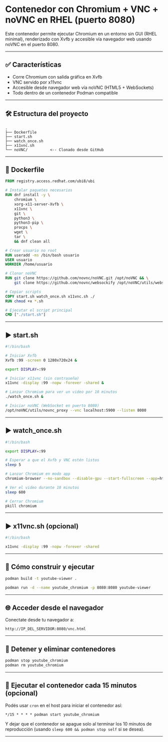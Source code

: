 
# Contenedor con Chromium + VNC + noVNC en RHEL (puerto 8080)

Este contenedor permite ejecutar Chromium en un entorno sin GUI (RHEL minimal), renderizado con Xvfb y accesible vía navegador web usando noVNC en el puerto 8080.

---

## ✅ Características

- Corre Chromium con salida gráfica en Xvfb
- VNC servido por x11vnc
- Accesible desde navegador web vía noVNC (HTML5 + WebSockets)
- Todo dentro de un contenedor Podman compatible

---

## 🛠️ Estructura del proyecto

```
.
├── Dockerfile
├── start.sh
├── watch_once.sh
├── x11vnc.sh
└── noVNC/          <-- Clonado desde GitHub
```

---

## 📄 Dockerfile

```Dockerfile
FROM registry.access.redhat.com/ubi8/ubi

# Instalar paquetes necesarios
RUN dnf install -y \
    chromium \
    xorg-x11-server-Xvfb \
    x11vnc \
    git \
    python3 \
    python3-pip \
    procps \
    wget \
    tar \
    && dnf clean all

# Crear usuario no root
RUN useradd -ms /bin/bash usuario
USER usuario
WORKDIR /home/usuario

# Clonar noVNC
RUN git clone https://github.com/novnc/noVNC.git /opt/noVNC && \
    git clone https://github.com/novnc/websockify /opt/noVNC/utils/websockify

# Copiar scripts
COPY start.sh watch_once.sh x11vnc.sh ./
RUN chmod +x *.sh

# Ejecutar el script principal
CMD ["./start.sh"]

```

---

## ▶️ start.sh

```bash
#!/bin/bash

# Iniciar Xvfb
Xvfb :99 -screen 0 1280x720x24 &

export DISPLAY=:99

# Iniciar x11vnc (sin contraseña)
x11vnc -display :99 -nopw -forever -shared &

# Lanzar Chromium para ver un video por 10 minutos
./watch_once.sh &

# Iniciar noVNC (WebSocket en puerto 8080)
/opt/noVNC/utils/novnc_proxy --vnc localhost:5900 --listen 8080
```

---

## ▶️ watch_once.sh

```bash
#!/bin/bash

export DISPLAY=:99

# Esperar a que el Xvfb y VNC estén listos
sleep 5

# Lanzar Chromium en modo app
chromium-browser --no-sandbox --disable-gpu --start-fullscreen --app=https://www.youtube.com/watch?v=AWFPhBKeea4 &

# Ver el video durante 10 minutos
sleep 600

# Cerrar Chromium
pkill chromium
```

---

## ▶️ x11vnc.sh (opcional)

```bash
#!/bin/bash

x11vnc -display :99 -nopw -forever -shared
```

---

## 🧪 Cómo construir y ejecutar

```bash
podman build -t youtube-viewer .

podman run -d --name youtube_chromium -p 8080:8080 youtube-viewer
```

---

## 🌐 Acceder desde el navegador

Conectate desde tu navegador a:

```
http://IP_DEL_SERVIDOR:8080/vnc.html
```

---

## 🧹 Detener y eliminar contenedores

```bash
podman stop youtube_chromium
podman rm youtube_chromium
```

---

## 🔁 Ejecutar el contenedor cada 15 minutos (opcional)

Podés usar `cron` en el host para iniciar el contenedor así:

```cron
*/15 * * * * podman start youtube_chromium
```

Y dejar que el contenedor se apague solo al terminar los 10 minutos de reproducción (usando `sleep 600 && podman stop self` si se desea).

---
